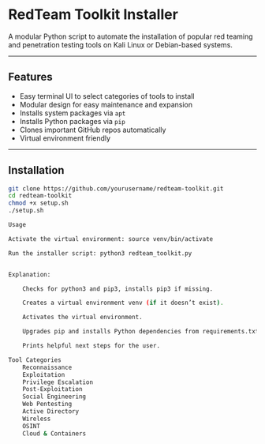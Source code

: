 # RedTeam Toolkit Installer

A modular Python script to automate the installation of popular red teaming and penetration testing tools on Kali Linux or Debian-based systems.

---

## Features

- Easy terminal UI to select categories of tools to install  
- Modular design for easy maintenance and expansion  
- Installs system packages via `apt`  
- Installs Python packages via `pip`  
- Clones important GitHub repos automatically  
- Virtual environment friendly  

---

## Installation

```bash
git clone https://github.com/yourusername/redteam-toolkit.git
cd redteam-toolkit
chmod +x setup.sh
./setup.sh

Usage

Activate the virtual environment: source venv/bin/activate

Run the installer script: python3 redteam_toolkit.py


Explanation:

    Checks for python3 and pip3, installs pip3 if missing.

    Creates a virtual environment venv (if it doesn’t exist).

    Activates the virtual environment.

    Upgrades pip and installs Python dependencies from requirements.txt.

    Prints helpful next steps for the user.

Tool Categories
    Reconnaissance
    Exploitation
    Privilege Escalation
    Post-Exploitation
    Social Engineering
    Web Pentesting
    Active Directory
    Wireless
    OSINT
    Cloud & Containers
